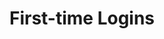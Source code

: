 ---
title: "First-time Logins"
description: "How to check or configure access to the web interface for the first time. After logging in, where to go to adjust the base system settings."
weight: 20
---